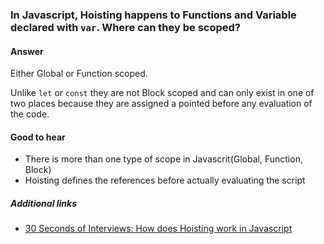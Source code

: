 ### In Javascript, Hoisting happens to Functions and Variable declared with `var`. Where can they be scoped?

#### Answer

Either Global or Function scoped.

Unlike `let` or `const` they are not Block scoped and can only exist in one of two places because they are assigned a pointed before any evaluation of the code.

#### Good to hear

* There is more than one type of scope in Javascrit(Global, Function, Block)
* Hoisting defines the references before actually evaluating the script

##### Additional links

<!-- Whenever possible, link a more detailed explanation. -->

* [30 Seconds of Interviews: How does Hoisting work in Javascript](https://github.com/fejes713/30-seconds-of-interviews#how-does-hoisting-work-in-javascript)

<!-- tags: (javascript) -->

<!-- expertise: (1) -->
